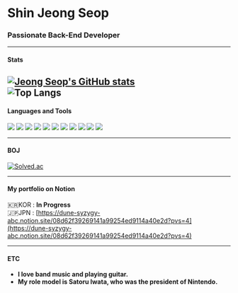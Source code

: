 # Shin Jeong Seop
### Passionate Back-End Developer
---
#### Stats
[![Jeong Seop's GitHub stats](https://github-readme-stats.vercel.app/api?username=ShinSub98&include_all_commits=true&&show_icons=true&theme=tokyonight&count_private=true)](https://github.com/jiholee0/github-readme-stats)<br>
![Top Langs](https://github-readme-stats.vercel.app/api/top-langs/?username=ShinSub98&layout=compact)
---
#### Languages and Tools
![](https://img.shields.io/badge/Java-ED8B00?style=for-the-badge&logo=openjdk&logoColor=white)   ![](https://img.shields.io/badge/Spring-6DB33F?style=for-the-badge&logo=spring&logoColor=white)    ![](https://img.shields.io/badge/Python-3776AB?style=for-the-badge&logo=python&logoColor=white)   ![](https://img.shields.io/badge/Django-092E20?style=for-the-badge&logo=django&logoColor=white) ![](https://img.shields.io/badge/MySQL-00000F?style=for-the-badge&logo=mysql&logoColor=white)  ![](https://img.shields.io/badge/redis-%23DD0031.svg?&style=for-the-badge&logo=redis&logoColor=white)  ![](https://img.shields.io/badge/Amazon_AWS-232F3E?style=for-the-badge&logo=amazon-aws&logoColor=white)  ![](https://img.shields.io/badge/Oracle-F80000?style=for-the-badge&logo=oracle&logoColor=black)  ![](https://img.shields.io/badge/Linux-FCC624?style=for-the-badge&logo=linux&logoColor=black)  ![](https://img.shields.io/badge/docker-%230db7ed.svg?style=for-the-badge&logo=docker&logoColor=white)  ![](https://img.shields.io/badge/json%20web%20tokens-323330?style=for-the-badge&logo=json-web-tokens&logoColor=pink)

---
#### BOJ
[![Solved.ac](http://mazassumnida.wtf/api/v2/generate_badge?boj=wjdtjq36)](https://solved.ac/wjdtjq36)

---


#### My portfolio on Notion 
🇰🇷KOR : **In Progress** <br>
🇯🇵JPN : [https://dune-syzygy-abc.notion.site/08d62f39269141a99254ed9114a40e2d?pvs=4](https://dune-syzygy-abc.notion.site/08d62f39269141a99254ed9114a40e2d?pvs=4)

---
#### ETC
- **I love band music and playing guitar.**
- **My role model is Satoru Iwata, who was the president of Nintendo.**
